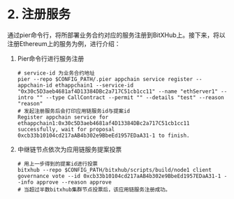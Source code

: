 # 2. 注册服务

通过pier命令行，将所部署业务合约对应的服务注册到BitXHub上。接下来，将以注册Ethereum上的服务为例，进行介绍：

1. Pier命令行进行服务注册

    ```shell
    # service-id 为业务合约地址
    pier --repo $CONFIG_PATH/.pier appchain service register --appchain-id ethappchain1 --service-id "0x30c5D3aeb4681af4D13384DBc2a717C51cb1cc11" --name "ethServer1" --intro "" --type CallContract --permit "" --details "test" --reason "reason"
    # 发起注册服务后会打印应用链服务id与提案id
    Register appchain service for ethappchain1:0x30c5D3aeb4681af4D13384DBc2a717C51cb1cc11 successfully, wait for proposal 0xcb33b10104cd217aAB4b302e9BbeEd1957EDaA31-1 to finish.
    ```

2. 中继链节点依次为应用链服务提案投票

    ```shell
    # 用上一步得到的提案id进行投票
    bitxhub --repo $CONFIG_PATH/bitxhub/scripts/build/node1 client governance vote --id 0xcb33b10104cd217aAB4b302e9BbeEd1957EDaA31-1 --info approve --reason approve
    # 当超过半数bitxhub集群节点投票后，该应用链服务注册成功。
    ```
